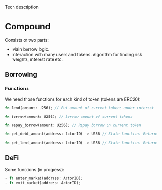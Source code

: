 Tech description

# Compound 

Consists of two parts:
- Main borrow logic.
- Interaction with many users and tokens. Algorithm for finding risk weights, interest rate etc.

## Borrowing

### Functions

We need those functions for each kind of token (tokens are ERC20):

```rust
fn lend(amount: U256); // Put amount of current tokens under interest

fn borrow(amount: U256); // Borrow amount of current tokens

fn repay_borrow(amount: U256); // Repay borrow on current token

fn get_debt_amount(address: ActorID) -> U256 // State function. Returns how much tokens user need to bring back

fn get_lend_amount(address: ActorID) -> U256 // State function. Returns how much tokens user has on his deposit
```

## DeFi

Some functions (in progress):
```rust
- fn enter_market(address: ActorID); 
- fn exit_market(address: ActorID);
```
